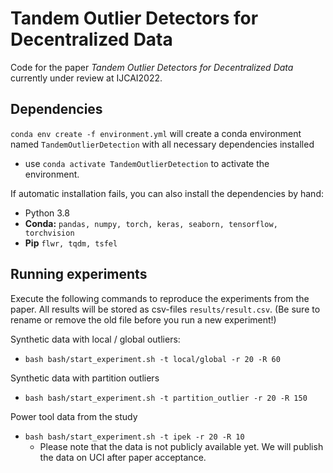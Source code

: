 # Tandem Outlier Detectors for Decentralized Data

Code for the paper *Tandem Outlier Detectors for Decentralized Data* currently under review at IJCAI2022.

## Dependencies

`conda env create -f environment.yml` will create a conda environment named `TandemOutlierDetection` with all necessary dependencies installed
- use `conda activate TandemOutlierDetection` to activate the environment.

If automatic installation fails, you can also install the dependencies by hand:
- Python 3.8
- **Conda:** `pandas, numpy, torch, keras, seaborn, tensorflow, torchvision`
- **Pip** `flwr, tqdm, tsfel`

## Running experiments

Execute the following commands to reproduce the experiments from the paper. All results will be stored as csv-files `results/result.csv`. (Be sure to rename or remove the old file before you run a new experiment!)

Synthetic data with local / global outliers:
- `bash bash/start_experiment.sh -t local/global -r 20 -R 60`

Synthetic data with partition outliers
- `bash bash/start_experiment.sh -t partition_outlier -r 20 -R 150`

Power tool data from the study
- `bash bash/start_experiment.sh -t ipek -r 20 -R 10`
  - Please note that the data is not publicly available yet. We will publish the data on UCI after paper acceptance.
